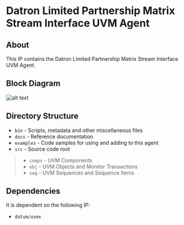 # Datron Limited Partnership Matrix Stream Interface UVM Agent


## About
This IP contains the Datron Limited Partnership Matrix Stream Interface UVM Agent.


## Block Diagram
![alt text](./docs/agent_block_diagram.svg "Matrix Stream Interface UVM Agent Block Diagram")

## Directory Structure
* `bin` - Scripts, metadata and other miscellaneous files
* `docs` - Reference documentation
* `examples` - Code samples for using and adding to this agent
* `src` - Source code root

> * `comps` - UVM Components
> * `obj` - UVM Objects and Monitor Transactions
> * `seq` - UVM Sequences and Sequence Items


## Dependencies
It is dependent on the following IP:

* `datum/uvmx`